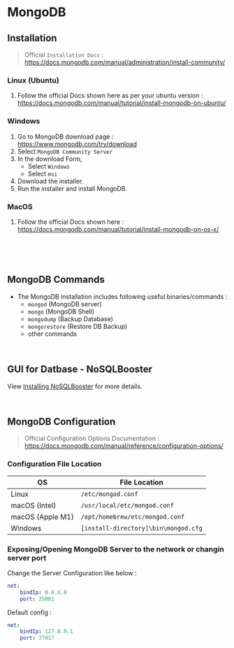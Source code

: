 # MongoDB

## Installation

> Official `Installation Docs` :  
> https://docs.mongodb.com/manual/administration/install-community/

### Linux (Ubuntu)

1. Follow the official Docs shown here as per your ubuntu version :  
   https://docs.mongodb.com/manual/tutorial/install-mongodb-on-ubuntu/

### Windows

1. Go to MongoDB download page : https://www.mongodb.com/try/download
1. Select `MongoDB Community Server`
1. In the download Form,
    - Select `Windows`
    - Select `msi`
1. Download the installer.
1. Run the installer and install MongoDB.

### MacOS

1. Follow the official Docs shown here :  
   https://docs.mongodb.com/manual/tutorial/install-mongodb-on-os-x/

<br>
<br>
<br>

## MongoDB Commands

-   The MongoDB installation includes following useful binaries/commands :
    -   `mongod` (MongoDB server)
    -   `mongo` (MongoDB Shell)
    -   `mongodump` (Backup Database)
    -   `mongorestore` (Restore DB Backup)
    -   other commands

<br>

## GUI for Datbase - NoSQLBooster

View [Installing NoSQLBooster](/nosqlbooster#installation) for more details.

<br>

## MongoDB Configuration

> Official Configuration Options Documentation :  
> https://docs.mongodb.com/manual/reference/configuration-options/

### Configuration File Location

| OS               | File Location                        |
| ---------------- | ------------------------------------ |
| Linux            | `/etc/mongod.conf`                   |
| macOS (Intel)    | `/usr/local/etc/mongod.conf`         |
| macOS (Apple M1) | `/opt/homebrew/etc/mongod.conf`      |
| Windows          | `[install-directory]\bin\mongod.cfg` |

### Exposing/Opening MongoDB Server to the network or changin server port

Change the Server Configuration like below :

```yaml
net:
    bindIp: 0.0.0.0
    port: 25001
```

Default config :

```yaml
net:
    bindIp: 127.0.0.1
    port: 27017
```
